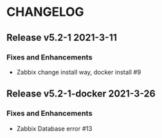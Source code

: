 # CHANGELOG

## Release v5.2-1 2021-3-11
### Fixes and Enhancements
- Zabbix change install way, docker install #9

## Release v5.2-1-docker 2021-3-26
### Fixes and Enhancements
- Zabbix Database error #13
